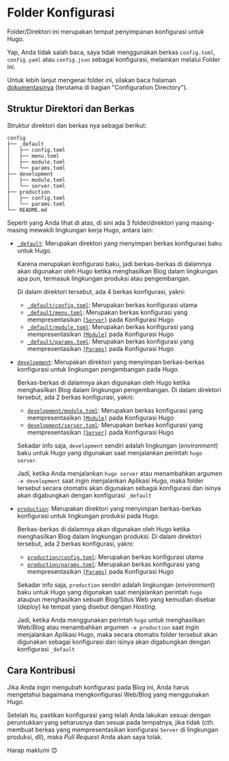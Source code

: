 # Folder Konfigurasi
Folder/Direktori ini merupakan tempat penyimpanan konfigurasi untuk Hugo.

Yap, Anda tidak salah baca, saya tidak menggunakan berkas `config.toml`, `config.yaml` atau `config.json` sebagai konfigurasi, melainkan melalui Folder ini.

Untuk lebih lanjut mengenai folder ini, silakan baca halaman [dokumentasinya](https://gohugo.io/getting-started/configuration/#configuration-directory) (terutama di bagian "Configuration Directory").

## Struktur Direktori dan Berkas
Struktur direktori dan berkas nya sebagai berikut:

```plain
config
├── _default
│   ├── config.toml
│   ├── menu.toml
│   ├── module.toml
│   └── params.toml
├── development
│   ├── module.toml
│   └── server.toml
├── production
│   ├── config.toml
│   └── params.toml
└── README.md
```

Seperti yang Anda lihat di atas, di sini ada 3 folder/direktori yang masing-masing mewakili lingkungan kerja Hugo, antara lain:

- [`_default`](_default): Merupakan direktori yang menyimpan berkas konfigurasi baku untuk Hugo.

    Karena merupakan konfigurasi baku, jadi berkas-berkas di dalamnya akan digunakan oleh Hugo ketika menghasilkan Blog dalam lingkungan apa pun, termasuk lingkungan produksi atau pengembangan.

    Di dalam direktori tersebut, ada 4 berkas konfigurasi, yakni: 
    - [`_default/config.toml`](_default/config.toml): Merupakan berkas konfigurasi utama
    - [`_default/menu.toml`](_default/menu.toml): Merupakan berkas konfigurasi yang mempresentasikan [`[Server]`](https://gohugo.io/content-management/menus/) pada Konfigurasi Hugo
    - [`_default/module.toml`](_default/module.toml): Merupakan berkas konfigurasi yang mempresentasikan [`[Module]`](https://gohugo.io/hugo-modules/configuration/) pada Konfigurasi Hugo
    - [`_default/params.toml`](_default/params.toml): Merupakan berkas konfigurasi yang mempresentasikan [`[Params]`](https://gohugo.io/variables/site/#the-siteparams-variable) pada Konfigurasi Hugo

- [`development`](development): Merupakan direktori yang menyimpan berkas-berkas konfigurasi untuk lingkungan pengembangan pada Hugo.

    Berkas-berkas di dalamnya akan digunakan oleh Hugo ketika menghasilkan Blog dalam lingkungan pengembangan. Di dalam direktori tersebut, ada 2 berkas konfigurasi, yakni:
    - [`development/module.toml`](development/module.toml): Merupakan berkas konfigurasi yang mempresentasikan [`[Module]`](https://gohugo.io/hugo-modules/configuration/) pada Konfigurasi Hugo
    - [`development/server.toml`](development/server.toml): Merupakan berkas konfigurasi yang mempresentasikan [`[Server]`](https://gohugo.io/getting-started/configuration/#configure-server) pada Konfigurasi Hugo

    Sekadar info saja, `development` sendiri adalah lingkungan (_environment_) baku untuk Hugo yang digunakan saat menjalankan perintah `hugo server`.

    Jadi, ketika Anda menjalankan `hugo server` atau menambahkan argumen `-e development` saat ingin menjalankan Aplikasi Hugo, maka folder tersebut secara otomatis akan digunakan sebagai konfigurasi dan isinya akan digabungkan dengan konfigurasi `_default`

- [`production`](production): Merupakan direktori yang menyimpan berkas-berkas konfigurasi untuk lingkungan produksi pada Hugo.

    Berkas-berkas di dalamnya akan digunakan oleh Hugo ketika menghasilkan Blog dalam lingkungan produksi. Di dalam direktori tersebut, ada 2 berkas konfigurasi, yakni: 
    - [`production/config.toml`](production/config.toml): Merupakan berkas konfigurasi utama
    - [`production/params.toml`](production/params.toml): Merupakan berkas konfigurasi yang mempresentasikan [`[Params]`](https://gohugo.io/variables/site/#the-siteparams-variable) pada Konfigurasi Hugo

    Sekadar info saja, `production` sendiri adalah lingkungan (_environment_) baku untuk Hugo yang digunakan saat menjalankan perintah `hugo` ataupun menghasilkan sebuah Blog/Situs Web yang kemudian disebar (_deploy_) ke tempat yang disebut dengan _Hosting_.

    Jadi, ketika Anda menggunakan perintah `hugo` untuk menghasilkan Web/Blog atau menambahkan argumen `-e production` saat ingin menjalankan Aplikasi Hugo, maka secara otomatis folder tersebut akan digunakan sebagai konfigurasi dan isinya akan digabungkan dengan konfigurasi `_default`

## Cara Kontribusi
Jika Anda ingin mengubah konfigurasi pada Blog ini, Anda harus mengetahui bagaimana mengkonfigurasi Web/Blog yang menggunakan Hugo.

Setelah itu, pastikan konfigurasi yang telah Anda lakukan sesuai dengan peruntukkan yang seharusnya dan sesuai pada tempatnya, jika tidak (cth. membuat berkas yang mempresentasikan konfigurasi `Server` di lingkungan produksi, dll), maka _Pull Request_ Anda akan saya tolak.

Harap maklumi 😊